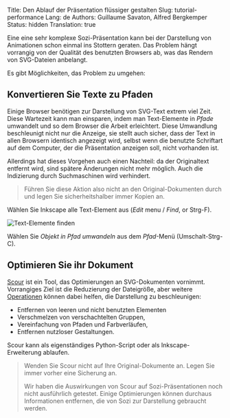 Title: Den Ablauf der Präsentation flüssiger gestalten
Slug: tutorial-performance
Lang: de
Authors: Guillaume Savaton, Alfred Bergkemper
Status: hidden
Translation: true

Eine eine sehr komplexe Sozi-Präsentation kann bei der Darstellung von Animationen 
schon einmal ins Stottern geraten. Das Problem hängt vorrangig von der Qualität 
des benutzten Browsers ab, was das Rendern von SVG-Dateien anbelangt.

Es gibt Möglichkeiten, das Problem zu umgehen:

Konvertieren Sie Texte zu Pfaden
--------------------------------

Einige Browser benötigen zur Darstellung von SVG-Text extrem viel Zeit. 
Diese Wartezeit kann man einsparen, indem man Text-Elemente in *Pfade* umwandelt 
und so dem Browser die Arbeit erleichtert. 
Diese Umwandlung beschleunigt nicht nur die Anzeige, sie stellt auch sicher,
dass der Text in allen Browsern identisch angezeigt wird, selbst wenn die
benutzte Schriftart auf dem Computer, der die Präsentation anzeigen soll, 
nicht vorhanden ist.

Allerdings hat dieses Vorgehen auch einen Nachteil: da der Originaltext entfernt wird,
sind spätere Änderungen nicht mehr möglich. Auch die Indizierung durch Suchmaschinen 
wird verhindert.

> Führen Sie diese Aktion also nicht an den Original-Dokumenten durch
> und legen Sie sicherheitshalber immer Kopien an.

Wählen Sie Inkscape alle Text-Element aus (*Edit* menu / *Find*, or Strg-F).

![Text-Elemente finden](|filename|/images/tutorial-performance/sozi-tutorial-performance-screenshot-01.de.png)

Wählen Sie *Objekt in Pfad umwandeln* aus dem *Pfad*-Menü (Umschalt-Strg-C).

Optimieren Sie ihr Dokument
---------------------------

[Scour](http://www.codedread.com/scour/) ist ein Tool, das Optimierungen an SVG-Dokumenten vornimmt.
Vorrangiges Ziel ist die Reduzierung der Dateigröße, aber weitere
[Operationen](http://www.codedread.com/scour/ops.php) können dabei helfen, die Darstellung zu beschleunigen:

* Entfernen von leeren und nicht benutzten Elementen
* Verschmelzen von verschachtelten Gruppen,
* Vereinfachung von Pfaden und Farbverläufen,
* Entfernen nutzloser Gestaltungen.

Scour kann als eigenständiges Python-Script oder als Inkscape-Erweiterung ablaufen.

> Wenden Sie Scour nicht auf Ihre Original-Dokumente an.
> Legen Sie immer vorher eine Sicherung an.
>
> Wir haben die Auswirkungen von Scour auf Sozi-Präsentationen noch nicht ausführlich getestet.
> Einige Optimierungen können durchaus Informationen entfernen, die von Sozi zur Darstellung gebraucht werden.
